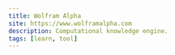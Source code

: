 ```yaml
---
title: Wolfram Alpha
site: https://www.wolframalpha.com
description: Computational knowledge engine.
tags: [learn, tool]
---
```

